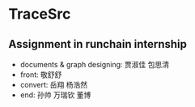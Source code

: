 # TraceSrc
## Assignment in runchain internship

- documents & graph designing: 贾淑佳 包思清
- front: 敬舒舒
- convert: 岳翔 杨浩然
- end: 孙帅 万瑞钦 董博
